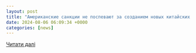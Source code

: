 ```yaml
---
layout: post
title: "Американские санкции не поспевают за созданием новых китайских фирм для закупки оборудования"
date: 2024-08-06 06:09:34 +0000
categories: [news]
---
```


[Читати далі](https://overclockers.ru/blog/Zelikman/show/172435/Amerikanskie-sankcii-ne-pospevajut-za-sozdaniem-novyh-kitajskih-firm-dlya-zakupki-oborudovaniya)
